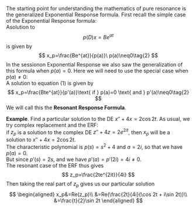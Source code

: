 The starting point for understanding the mathematics of pure resonance is the generalized Exponential Response formula. First recall the simple case of the Exponential Response formula:  
Asolution to
$$
p(D)x=Be^{at}\tag{1}
$$
is given by
$$
x_p=\frac{Be^{at}}{p(a)}\ p(a)\neq0\tag{2}
$$
In the sessionon Exponential Response we also saw the generalization of this formula when $p(a)=0$. Here we will need to use the special case when $p(a)\neq0$:  
A solution to equation $(1)$ is given by
$$
x_p=\frac{Bte^{at}}{p'(a)}\text{ if } p(a)=0 \text{ and } p'(a)\neq0\tag{2}
$$
We will call this the **Resonant Response Formula**.

**Example**. Find a particular solution to the DE $x''+4x=2\cos 2t$.
As usual, we try complex replacement and the ERF:  
if $z_p$ is a solution to the complex DE $z''+4z=2e^{2it}$, then $x_p$ will be a solution to $x''+4x=2\cos 2t$.  
The characteristic polynomial is $p(s)=s^2+4$ and $a=2i$, so that we have $p(a)=0$.  
But since $p'(s)=2s$, and we have $p'(a)=p'(2i)=4i\neq0$.  
The resonant case of the ERF thus gives
$$
z_p=\frac{2te^{2it}}{4i}
$$
Then taking the real part of $z_p$ gives us our particular solution
$$
\begin{aligned}
x_p&=Re(z_p)\\
&=Re(\frac{2t}{4i}(\cos 2t + i\sin 2t))\\
&=\frac{t}{2}\sin 2t
\end{aligned}
$$
